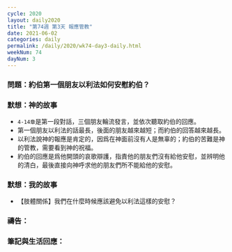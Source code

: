 ```yaml
---
cycle: 2020
layout: daily2020
title: "第74週 第3天 報應管教"
date: 2021-06-02
categories: daily
permalink: /daily/2020/wk74-day3-daily.html
weekNum: 74
dayNum: 3
---
```


### 問題：約伯第一個朋友以利法如何安慰約伯？

### 默想：神的故事
+ `4-14章`是第一段對話，三個朋友輪流發言，並依次聽取約伯的回應。
+ 第一個朋友以利法的話最長，後面的朋友越來越短；而約伯的回答越來越長。
+ 以利法說神的報應是肯定的，因爲在神面前沒有人是無辜的；約伯的苦難是神的管教，需要看到神的祝福。
+ 約伯的回應是爲他開頭的哀歌辯護，指責他的朋友們沒有給他安慰，並辨明他的清白，最後直接向神呼求他的朋友們所不能給他的安慰。

### 默想：我的故事
+ 【肢體關係】我們在什麼時候應該避免以利法這樣的安慰？

### 禱告：

### 筆記與生活回應：
